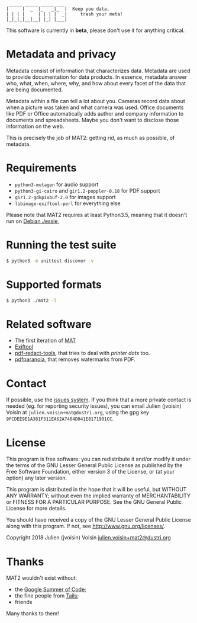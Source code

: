 ```
 _____ _____ _____ ___
|     |  _  |_   _|_  |  Keep you data,
| | | |     | | | |  _|     trash your meta!
|_|_|_|__|__| |_| |___|

```

This software is currently in **beta**, please don't use it for anything
critical.

# Metadata and privacy

Metadata consist of information that characterizes data.
Metadata are used to provide documentation for data products.
In essence, metadata answer who, what, when, where, why, and how about
every facet of the data that are being documented.

Metadata within a file can tell a lot about you.
Cameras record data about when a picture was taken and what
camera was used. Office documents like PDF or Office automatically adds
author and company information to documents and spreadsheets.
Maybe you don't want to disclose those information on the web.

This is precisely the job of MAT2: getting rid, as much as possible, of
metadata.

# Requirements

- `python3-mutagen` for audio support
- `python3-gi-cairo` and `gir1.2-poppler-0.18` for PDF support
- `gir1.2-gdkpixbuf-2.0` for images support
- `libimage-exiftool-perl` for everything else

Please note that MAT2 requires at least Python3.5, meaning that it
doesn't run on [Debian Jessie](https://packages.debian.org/jessie/python3),

# Running the test suite

```bash
$ python3 -m unittest discover -v
```

# Supported formats

```bash
$ python3 ./mat2 -l
```

# Related software

- The first iteration of [MAT](http://mat.boum.org)
- [Exiftool](https://sno.phy.queensu.ca/~phil/exiftool/mat)
- [pdf-redact-tools](https://github.com/firstlookmedia/pdf-redact-tools), that
	tries to deal with *printer dots* too.
- [pdfparanoia](https://github.com/kanzure/pdfparanoia), that removes
	watermarks from PDF.

# Contact

If possible, use the [issues system](https://0xacab.org/jvoisin/mat2/issues).
If you think that a more private contact is needed (eg. for reporting security issues),
you can email Julien (jvoisin) Voisin at `julien.voisin+mat@dustri.org`,
using the gpg key `9FCDEE9E1A381F311EA62A7404D041E8171901CC`.

# License

This program is free software: you can redistribute it and/or modify
it under the terms of the GNU Lesser General Public License as published by
the Free Software Foundation, either version 3 of the License, or
(at your option) any later version.

This program is distributed in the hope that it will be useful,
but WITHOUT ANY WARRANTY; without even the implied warranty of
MERCHANTABILITY or FITNESS FOR A PARTICULAR PURPOSE.  See the
GNU General Public License for more details.

You should have received a copy of the GNU Lesser General Public License
along with this program.  If not, see <http://www.gnu.org/licenses/>.

Copyright 2018 Julien (jvoisin) Voisin <julien.voisin+mat2@dustri.org>

# Thanks

MAT2 wouldn't exist without:

- the [Google Summer of Code](https://summerofcode.withgoogle.com/);
- the fine people from [Tails]( https://tails.boum.org);
- friends

Many thanks to them!

